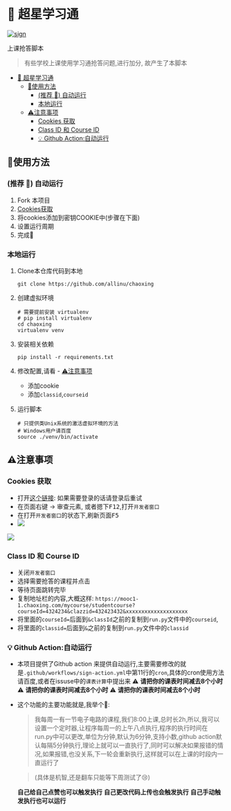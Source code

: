 # 🚀 超星学习通

[![sign](https://github.com/allinu/chaoxing/actions/workflows/sign-action.yml/badge.svg)](https://github.com/allinu/chaoxing/actions/workflows/sign-action.yml)

上课抢答脚本

> 有些学校上课使用学习通抢答问题,进行加分, 故产生了本脚本


<!-- @import "[TOC]" {cmd="toc" depthFrom=1 depthTo=6 orderedList=false} -->

<!-- code_chunk_output -->

- [🚀 超星学习通](#超星学习通)
  - [🥢使用方法](#使用方法)
    - [(推荐 :tada:) 自动运行](#推荐-tada-自动运行)
    - [本地运行](#本地运行)
  - [⚠️注意事项](#️注意事项)
    - [Cookies 获取](#cookies-获取)
    - [Class ID 和 Course ID](#class-id-和-course-id)
    - [💡 Github Action:自动运行](#github-action自动运行)

<!-- /code_chunk_output -->



## 🥢使用方法

### (推荐 :tada:) 自动运行

1. Fork 本项目
2. [Cookies获取](#Cookies获取)
3. 将cookies添加到密钥COOKIE中(步骤在下面)
4. 设置运行周期
5. 完成:tada:
### 本地运行

1. Clone本仓库代码到本地

    ```shell
    git clone https://github.com/allinu/chaoxing
    ```

2. 创建虚拟环境

    ```shell
    # 需要提前安装 virtualenv
    # pip install virtualenv
    cd chaoxing
    virtualenv venv
    ```

3. 安装相关依赖

    ```shell
    pip install -r requirements.txt
    ```

4. 修改配置,请看 - [⚠️注意事项](#注意事项)

    - 添加cookie
    - 添加`classid`,`courseid`

5. 运行脚本

    ```shell
    # 只提供类Unix系统的激活虚拟环境的方法
    # Windows用户请百度
    source ./venv/bin/activate
    ```


## ⚠️注意事项

### Cookies 获取

- 打开[这个链接](http://mooc1-1.chaoxing.com/visit/interaction): 如果需要登录的话请登录后重试
- 在页面右键 -> 审查元素, 或者摁下<kbd>F12</kbd>,打开`开发者窗口`
- 在打开`开发者窗口`的状态下,刷新页面<kbd>F5</kbd>
- ![](https://i0.hdslb.com/bfs/album/55c3551bffe943703b814b33c96c540f0abd2591.png)

![](https://i0.hdslb.com/bfs/album/9be5d383df77519f218b4678b5c045c7d0ad363d.png)

### Class ID 和 Course ID

- 关闭`开发者窗口`
- 选择需要抢答的课程并点击
- 等待页面跳转完毕
- 复制地址栏的内容,大概这样:
`https://mooc1-1.chaoxing.com/mycourse/studentcourse?courseId=4324234&clazzid=432423432&xxxxxxxxxxxxxxxxxxxx`
- 将里面的`courseId=`后面到`&classId`之前的复制到`run.py`文件中的`courseid`,
- 将里面的`classid=`后面到`&`之前的复制到`run.py`文件中的`classid`

### 💡 Github Action:自动运行
- 本项目提供了Github action 来提供自动运行,主要需要修改的就是`.github/workflows/sign-action.yml`中第11行的`cron`,具体的cron使用方法请百度,或者在issuse中的`课表计算`中提出来
⚠️ **请把你的课表时间减去8个小时**
⚠️ **请把你的课表时间减去8个小时**
⚠️ **请把你的课表时间减去8个小时**
- 这个功能的主要功能就是,我举个🌰:
    > 我每周一有一节电子电路的课程,我们8:00上课,总时长2h,所以,我可以设置一个定时器,让程序每周一的上午八点执行,程序的执行时间在run.py中可以更改,单位为分钟,默认为6分钟,支持小数,github action默认每隔5分钟执行,理论上就可以一直执行了,同时可以解决如果报错的情况,如果报错,也没关系,下一轮会重新执行,这样就可以在上课的时段内一直运行了

    > (具体是机智,还是翻车只能等下周测试了😢)

    **自己给自己点赞也可以触发执行**
    **自己更改代码上传也会触发执行**
    **自己手动触发执行也可以运行**
